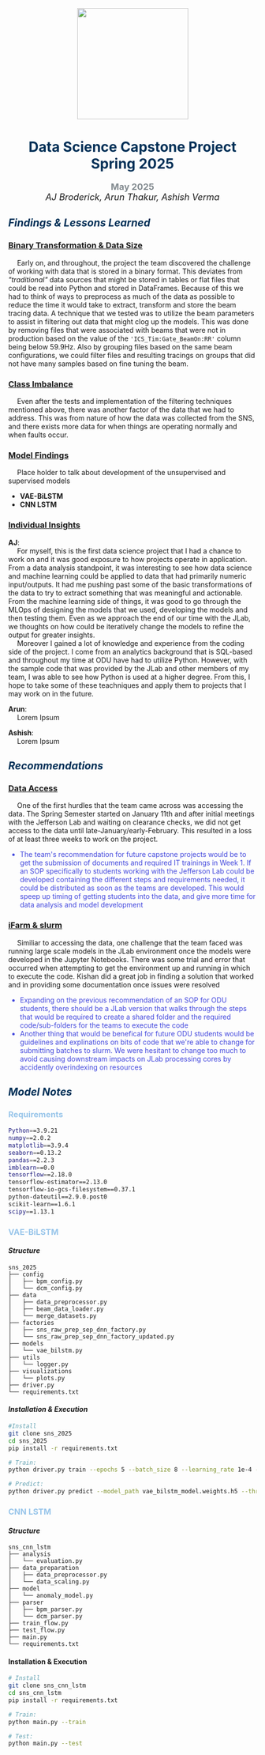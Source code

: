 <div align="center">
<img src="https://www.odu.edu/sites/default/files/logos/univ/png-72dpi/odu-sig-noidea-fullcolor.png" style="width:225px;">
</div>

<div align="center"> <font color=#003057>
        
# Data Science Capstone Project Spring 2025 

</font>

<div> 
<font size=4 color=#828A8F><b>May 2025</b></font><br>
<font size=4><i>AJ Broderick, Arun Thakur, Ashish Verma</i></font>
</div>

</div>

## <font color=#003057> ***Findings & Lessons Learned*** </font>

### <u>Binary Transformation & Data Size</u> 
&emsp; Early on, and throughout, the project the team discovered the challenge of working with data that is stored in a binary format. This deviates from *"traditional"* data sources that might be stored in tables or flat files that could be read into Python and stored in DataFrames. Because of this we had to think of ways to preprocess as much of the data as possible to reduce the time it would take to extract, transform and store the beam tracing data. A technique that we tested was to utilize the beam parameters to assist in filtering out data that might clog up the models. This was done by removing files that were associated with beams that were not in production based on the value of the `'ICS_Tim:Gate_BeamOn:RR'` column being below 59.9Hz. Also by grouping files based on the same beam configurations, we could filter files and resulting tracings on groups that did not have many samples based on fine tuning the beam. 

### <u>Class Imbalance</u>
&emsp; Even after the tests and implementation of the filtering techniques mentioned above, there was another factor of the data that we had to address. This was from nature of how the data was collected from the SNS, and there exists more data for when things are operating normally and when faults occur. 


### <u>Model Findings</u>
&emsp; Place holder to talk about development of the unsupervised and supervised models  

* **VAE-BiLSTM**
* **CNN LSTM**

### <u>Individual Insights</u>

**AJ**:\
&emsp; For myself, this is the first data science project that I had a chance to work on and it was good exposure to how projects operate in application. From a data analysis standpoint, it was interesting to see how data science and machine learning could be applied to data that had primarily numeric input/outputs. It had me pushing past some of the basic transformations of the data to try to extract something that was meaningful and actionable. From the machine learning side of things, it was good to go through the MLOps of designing the models that we used, developing the models and then testing them. Even as we approach the end of our time with the JLab, we thoughts on how could be iteratively change the models to refine the output for greater insights.\
&emsp; Moreover I gained a lot of knowledge and experience from the coding side of the project. I come from an analytics background that is SQL-based and throughout my time at ODU have had to utilize Python. However, with the sample code that was provided by the JLab and other members of my team, I was able to see how Python is used at a higher degree. From this, I hope to take some of these teachniques and apply them to projects that I may work on in the future. 

**Arun**:\
&emsp; Lorem Ipsum

**Ashish**:\
&emsp; Lorem Ipsum

## <font color=#003057>***Recommendations***</font>

### <u>Data Access</u> 
&emsp; One of the first hurdles that the team came across was accessing the data. The Spring Semester started on January 11th and after initial meetings with the Jefferson Lab and waiting on clearance checks, we did not get access to the data until late-January/early-February. This resulted in a loss of at least three weeks to work on the project.

<font color=#4348DD>

  * The team's recommendation for future capstone projects would be to get the submission of documents and required IT trainings in Week 1. If an SOP specifically to students working with the Jefferson Lab could be developed containing the different steps and requirements needed, it could be distributed as soon as the teams are developed. This would speep up timing of getting students into the data, and give more time for data analysis and model development

</font>

### <u>iFarm & slurm</u>
&emsp; Similiar to accessing the data, one challenge that the team faced was running large scale models in the JLab environment once the models were developed in the Jupyter Notebooks. There was some trial and error that occurred when attempting to get the environment up and running in which to execute the code. Kishan did a great job in finding a solution that worked and in providing some documentation once issues were resolved 

<font color=#4348DD>
        
  * Expanding on the previous recommendation of an SOP for ODU students, there should be a JLab version that walks through the steps that would be required to create a shared folder and the required code/sub-folders for the teams to execute the code
  * Another thing that would be benefical for future ODU students would be guidelines and explinations on bits of code that we're able to change for submitting batches to slurm. We were hesitant to change too much to avoid causing downstream impacts on JLab processing cores by accidently overindexing on resources
    
</font>

## <font color=#003057> ***Model Notes*** </font>

### <font color=#98C5EA>**Requirements**</font>
```bash
Python==3.9.21
numpy==2.0.2
matplotlib==3.9.4
seaborn==0.13.2
pandas==2.2.3
imblearn==0.0
tensorflow==2.18.0
tensorflow-estimator==2.13.0
tensorflow-io-gcs-filesystem==0.37.1
python-dateutil==2.9.0.post0
scikit-learn==1.6.1
scipy==1.13.1
```

### <font color=#98C5EA>**VAE-BiLSTM**</font>

#### *Structure*

```    
sns_2025
├── config
│   ├── bpm_config.py
│   └── dcm_config.py
├── data
│   ├── data_preprocessor.py
│   ├── beam_data_loader.py
│   └── merge_datasets.py
├── factories
│   ├── sns_raw_prep_sep_dnn_factory.py
│   └── sns_raw_prep_sep_dnn_factory_updated.py
├── models
│   └── vae_bilstm.py
├── utils
│   └── logger.py
├── visualizations
│   └── plots.py
├── driver.py
└── requirements.txt
```

#### *Installation & Execution*
``` bash
#Install
git clone sns_2025
cd sns_2025
pip install -r requirements.txt

# Train:
python driver.py train --epochs 5 --batch_size 8 --learning_rate 1e-4 --latent_dim 32 --model_path vae_bilstm_model.weights.h5 --tensorboard_logdir logs/fit

# Predict:
python driver.py predict --model_path vae_bilstm_model.weights.h5 --threshold_percentile 90
```

### <font color=#98C5EA>**CNN LSTM**</font>

#### *Structure*

```         
sns_cnn_lstm
├── analysis
│   └── evaluation.py
├── data_preparation
│   ├── data_preprocessor.py
│   └── data_scaling.py
├── model
│   └── anomaly_model.py
├── parser
│   ├── bpm_parser.py
│   └── dcm_parser.py
├── train_flow.py
├── test_flow.py
├── main.py
└── requirements.txt
```

#### Installation & Execution

``` bash
# Install
git clone sns_cnn_lstm
cd sns_cnn_lstm
pip install -r requirements.txt

# Train:
python main.py --train

# Test:
python main.py --test
```
